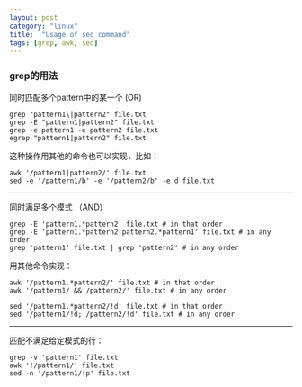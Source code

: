 ```yaml
---
layout: post
category: "linux"
title:  "Usage of sed command"
tags: [grep, awk, sed]
---
```


### grep的用法

同时匹配多个pattern中的某一个 (OR)

```
grep "pattern1\|pattern2" file.txt
grep -E "pattern1|pattern2" file.txt
grep -e pattern1 -e pattern2 file.txt
egrep "pattern1|pattern2" file.txt

```

这种操作用其他的命令也可以实现，比如：

```
awk '/pattern1|pattern2/' file.txt
sed -e '/pattern1/b' -e '/pattern2/b' -e d file.txt
```

-----------------------------------

同时满足多个模式 （AND）

```
grep -E 'pattern1.*pattern2' file.txt # in that order
grep -E 'pattern1.*pattern2|pattern2.*pattern1' file.txt # in any order
grep 'pattern1' file.txt | grep 'pattern2' # in any order
```

用其他命令实现：

```
awk '/pattern1.*pattern2/' file.txt # in that order
awk '/pattern1/ && /pattern2/' file.txt # in any order

sed '/pattern1.*pattern2/!d' file.txt # in that order
sed '/pattern1/!d; /pattern2/!d' file.txt # in any order
```

-----------------------------------

匹配不满足给定模式的行：

```
grep -v 'pattern1' file.txt
awk '!/pattern1/' file.txt
sed -n '/pattern1/!p' file.txt
```

